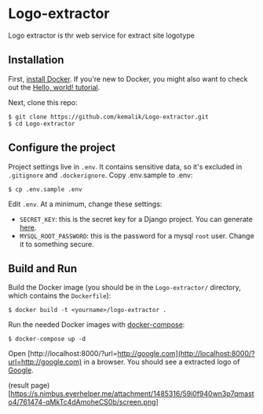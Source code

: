 # Logo-extractor
Logo extractor is thr web service for extract site logotype

## Installation
First, [install Docker](https://docs.docker.com/installation/). If you're new to Docker, you might also want to check out the [Hello, world! tutorial](https://docs.docker.com/userguide/dockerizing/).

Next, clone this repo:

    $ git clone https://github.com/kemalik/Logo-extractor.git
    $ cd Logo-extractor

## Configure the project

Project settings live in `.env`. It contains sensitive data, so it's excluded in `.gitignore` and `.dockerignore`. Copy .env.sample to .env:

    $ cp .env.sample .env

Edit `.env`. At a minimum, change these settings:

* `SECRET_KEY`: this is the secret key for a Django project. You can generate [here](https://www.miniwebtool.com/django-secret-key-generator/).
* `MYSQL_ROOT_PASSWORD`: this is the password for a mysql `root` user. Change it to something secure.

## Build and Run
Build the Docker image (you should be in the `Logo-extractor/` directory, which contains the `Dockerfile`):

    $ docker build -t <yourname>/logo-extractor .
    
Run the needed Docker images with [docker-compose](https://docs.docker.com/compose/):

    $ docker-compose up -d 
Open [http://localhost:8000/?url=http://google.com](http://localhost:8000/?url=http://google.com) in a browser. You should see a extracted logo of [Google](https://google.com).

(result page)[https://s.nimbus.everhelper.me/attachment/1485316/59i0f940wn3p7qmasto4/761474-qMkTc4dAmoheCS0b/screen.png]
